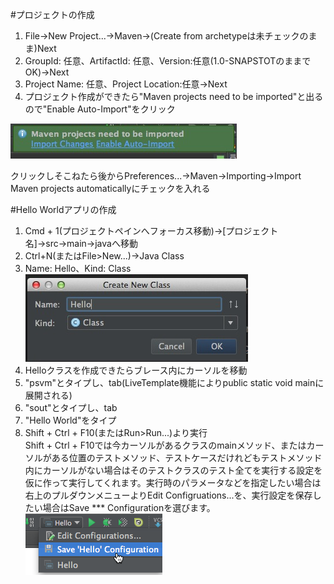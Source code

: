 #プロジェクトの作成
1. File->New Project...->Maven->(Create from archetypeは未チェックのまま)Next
2. GroupId: 任意、ArtifactId: 任意、Version:任意(1.0-SNAPSTOTのままでOK)→Next
3. Project Name: 任意、Project Location:任意→Next
4. プロジェクト作成ができたら"Maven projects need to be imported"と出るので"Enable Auto-Import"をクリック 

![maven-autoimport](./images/maven-autoimport.jpeg)

クリックしそこねたら後からPreferences...->Maven->Importing->Import Maven projects automaticallyにチェックを入れる

#Hello Worldアプリの作成
1. Cmd + 1(プロジェクトペインへフォーカス移動)→[プロジェクト名]→src→main→javaへ移動
2. Ctrl+N(またはFile>New...)->Java Class
3. Name: Hello、Kind: Class  
![newclass](./images/newclass.jpeg)
4. Helloクラスを作成できたらブレース内にカーソルを移動
5. "psvm"とタイプし、tab(LiveTemplate機能によりpublic static void mainに展開される)
6. "sout"とタイプし、tab
7. "Hello World"をタイプ
8. Shift + Ctrl + F10(またはRun>Run...)より実行  
Shift + Ctrl + F10では今カーソルがあるクラスのmainメソッド、またはカーソルがある位置のテストメソッド、テストケースだけれどもテストメソッド内にカーソルがない場合はそのテストクラスのテスト全てを実行する設定を仮に作って実行してくれます。実行時のパラメータなどを指定したい場合は右上のプルダウンメニューよりEdit Configruations...を、実行設定を保存したい場合はSave *** Configurationを選びます。  
![runconfig](./images/runconfig.png)